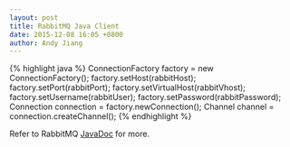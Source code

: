 ```yaml
---
layout: post
title: RabbitMQ Java Client
date: 2015-12-08 16:05 +0800
author: Andy Jiang
---
```


{% highlight java %}
ConnectionFactory factory = new ConnectionFactory();
factory.setHost(rabbitHost);
factory.setPort(rabbitPort);
factory.setVirtualHost(rabbitVhost);
factory.setUsername(rabbitUser);
factory.setPassword(rabbitPassword);
Connection connection = factory.newConnection();
Channel channel = connection.createChannel();
{% endhighlight %}

Refer to RabbitMQ [JavaDoc](https://www.rabbitmq.com/releases/rabbitmq-java-client/v3.5.6/rabbitmq-java-client-javadoc-3.5.6/) for more.
